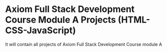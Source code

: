 # Axiom Full Stack Development Course Module A Projects (HTML-CSS-JavaScript)
 It will contain all projects of Axiom Full Stack Development Course module A 
